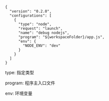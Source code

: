 ```
{
  "version": "0.2.0",
  "configurations": [
    {
      "type": "node",
      "request": "launch",
      "name": "debug nodejs",
      "program": "${workspaceFolder}/app.js",
      "env": {
        "NODE_ENV": "dev"
      }
    }
  ]
}
```

type: 指定类型

program: 程序主入口文件

env: 环境变量
